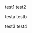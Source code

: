 <!-- slide -->
test1
test2

<!-- slide vertical=true -->
testa
testb


<!-- slide data-background-image=https://grapee.jp/wp-content/uploads/32187_main2.jpg -->
test3
test4

